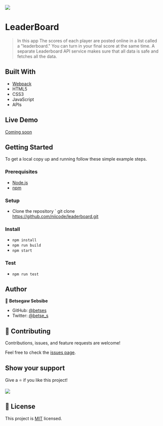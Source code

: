 ![](https://img.shields.io/badge/LeaderBoard-v1.0.0-blue.svg)

# LeaderBoard

> In this app The scores of each player are posted online in a list called a "leaderboard." You can turn in your final score at the same time. A separate Leaderboard API service makes sure that all data is safe and fetches all the data.


## Built With

- [Webpack](https://webpack.js.org/)
- HTML5
- CSS3
- JavaScript
- APIs

## Live Demo

[Coming soon]("#")


## Getting Started

To get a local copy up and running follow these simple example steps.

### Prerequisites
- [Node.js](https://nodejs.org/)
- [npm](https://www.npmjs.com/)

### Setup
- Clone the repository ` git clone https://github.com/niicode/leaderboard.git

### Install
- `npm install`
- `npm run build`
- `npm start`

### Test
- `npm run test`

## Author

👤 **Betsegaw Sebsibe**

- GitHub: [@betses](https://github.com/betses)
- Twitter: [@betse_s](https://twitter.com/betse_s)

## 🤝 Contributing

Contributions, issues, and feature requests are welcome!

Feel free to check the [issues page](../../issues/).

## Show your support

Give a ⭐️ if you like this project!
    
![](https://img.shields.io/badge/stars-0.0.1-brightgreen.svg)

## 📝 License

This project is [MIT](./MIT.md) licensed.